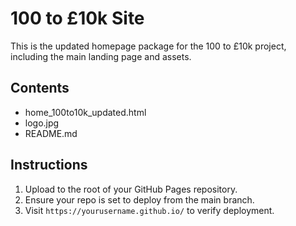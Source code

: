 # 100 to £10k Site

This is the updated homepage package for the 100 to £10k project, including the main landing page and assets.

## Contents
- home_100to10k_updated.html
- logo.jpg
- README.md

## Instructions
1. Upload to the root of your GitHub Pages repository.
2. Ensure your repo is set to deploy from the main branch.
3. Visit `https://yourusername.github.io/` to verify deployment.
